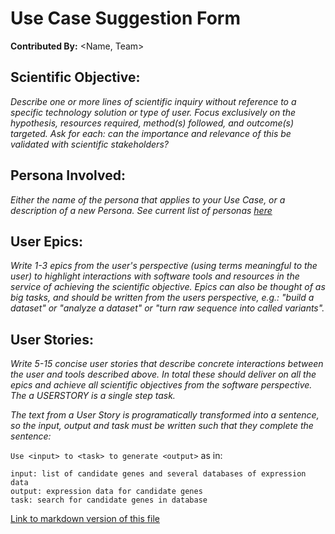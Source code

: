 # Use Case Suggestion Form

**Contributed By:** <Name, Team>

## Scientific Objective:

*Describe one or more lines of scientific inquiry without reference to a specific technology solution or type of user. Focus exclusively on the hypothesis, resources required, method(s) followed, and outcome(s) targeted. Ask for each: can the importance and relevance of this be validated with scientific stakeholders?*

## Persona Involved:

*Either the name of the persona that applies to your Use Case, or a description of a new Persona. See current list of personas [here](https://github.com/dcppc/design-guidelines/labels/persona)*

## User Epics:

*Write 1-3 epics  from the user's perspective (using terms meaningful to the user) to highlight interactions with software tools and resources in the service of achieving the scientific objective. Epics can also be thought of as big tasks, and should be written from the users perspective, e.g.: "build a dataset" or "analyze a dataset" or "turn raw sequence into called variants".*

## User Stories:
*Write 5-15 concise user stories that describe concrete interactions between the user and tools described above. In total these should deliver on all the epics and achieve all scientific objectives from the software perspective. The a USERSTORY is a single step task.*

*The text from a User Story is programatically transformed into a sentence, so the input, output and task *must* be written such that they complete the sentence:*

`Use <input> to <task> to generate <output>` as in:

```
input: list of candidate genes and several databases of expression data
output: expression data for candidate genes
task: search for candidate genes in database
```

[Link to markdown version of this file](https://github.com/dcppc/use-case-library/blob/master/templates/use-case-template.md)
